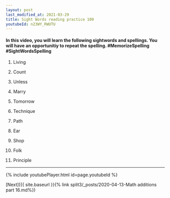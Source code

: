 ```yaml
---
layout: post
last_modified_at: 2021-03-29
title: Sight Words reading practice 109
youtubeId: n23WY_RWUTU
---
```

 
 
<h4> In this video, you will learn the following sightwords and spellings. You will have an opportunitiy to repeat the spelling. #MemorizeSpelling #SightWordsSpelling</h4>

1) Living

2) Count

3) Unless

4) Marry

5) Tomorrow

6) Technique

7) Path

8) Ear

9) Shop

10) Folk

11) Principle



------




 
{% include youtubePlayer.html id=page.youtubeId %}
 
 

[Next]({{ site.baseurl }}{% link  split3/_posts/2020-04-13-Math additions part 16.md%})
 
